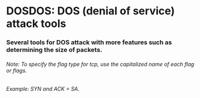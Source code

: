 <h1>DOSDOS: DOS (denial of service) attack tools</h1>
<h3>Several tools for DOS attack with more features such as determining the size of packets.</h3>
<h6>Note: To specify the flag type for tcp, use the capitalized name of each flag or flags.</h6>
<h6>Example: SYN and ACK = SA.</h6>
